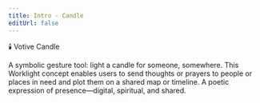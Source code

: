 ```yaml
---
title: Intro - Candle
editUrl: false
---
```


🕯️ Votive Candle

A symbolic gesture tool: light a candle for someone, somewhere. This Worklight concept enables users to send thoughts or prayers to people or places in need and plot them on a shared map or timeline. A poetic expression of presence—digital, spiritual, and shared.
